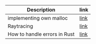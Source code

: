 | Description             | link                                                                     |
| ----------------------- | ------------------------------------------------------------------------ |
| implementing own malloc | [link](https://danluu.com/malloc-tutorial/)                              |
| Raytracing              | [link](https://raytracing.github.io/books/RayTracingInOneWeekend.html) |
| How to handle errors in Rust | [link](https://nick.groenen.me/posts/rust-error-handling/) |
